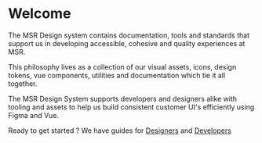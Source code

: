 # Welcome

The MSR Design system contains documentation, tools and standards that support us in developing accessible, cohesive and quality experiences at MSR.

This philosophy lives as a collection of our visual assets, icons, design tokens, vue components, utilities and documentation which tie it all together.

The MSR Design System supports developers and designers alike with tooling and assets to help us build consistent customer UI's efficiently using Figma and Vue.

Ready to get started ? We have guides for
<a href="" class="button">Designers</a> and
<a href="" class="button">Developers</a>
